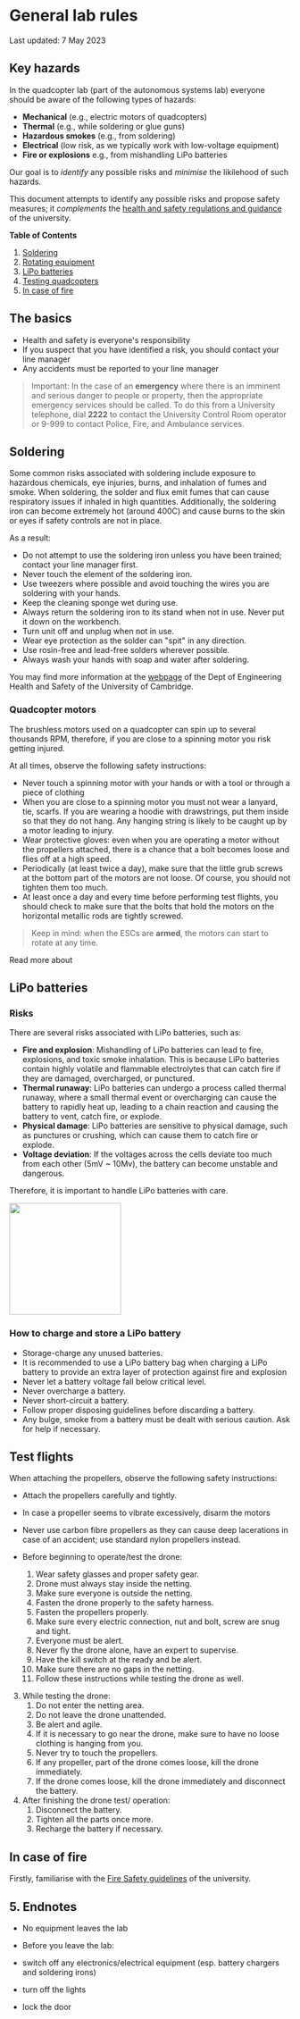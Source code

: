 # General lab rules

Last updated: 7 May 2023

## Key hazards

In the quadcopter lab (part of the autonomous systems lab) everyone should be aware of the following types of hazards:

- **Mechanical** (e.g., electric motors of quadcopters)
- **Thermal** (e.g., while soldering or glue guns)
- **Hazardous smokes** (e.g., from soldering)
- **Electrical** (low risk, as we typically work with low-voltage equipment)
- **Fire or explosions** e.g., from mishandling LiPo batteries

Our goal is to *identify* any possible risks and *minimise* the likilehood of such hazards.

This document attempts to identify any possible risks and propose safety measures; it *complements* the [health and safety regulations and guidance](https://www.qub.ac.uk/directorates/EstatesDirectorate/UniversitySafetyService/HealthandSafetyPoliciesandGuidance/) of the university.

**Table of Contents**

1. [Soldering](#Soldering)
2. [Rotating equipment](#Rotating_equipment)
3. [LiPo batteries](#LiPo_batteries)
4. [Testing quadcopters](#Testing_quadcopters)
5. [In case of fire](#In_case_of_fire)


## The basics

- Health and safety is everyone's responsibility
- If you suspect that you have identified a risk, you should contact your line manager
- Any accidents must be reported to your line manager

> Important: In the case of an **emergency** where there is an imminent and serious danger to people or property, then the appropriate emergency services should be called. To do this from a University telephone, dial **2222** to contact the University Control Room operator or 9-999 to contact Police, Fire, and Ambulance services.


## Soldering 

Some common risks associated with soldering include exposure to hazardous chemicals, eye injuries, burns, and inhalation of fumes and smoke. When soldering, the solder and flux emit fumes that can cause respiratory issues if inhaled in high quantities. Additionally, the soldering iron can become extremely hot (around 400C) and cause burns to the skin or eyes if safety controls are not in place. 

As a result:

- Do not attempt to use the soldering iron unless you have been trained; contact your line manager first.
- Never touch the element of the soldering iron.
- Use tweezers where possible and avoid touching the wires you are soldering with your hands.
- Keep the cleaning sponge wet during use.
- Always return the soldering iron to its stand when not in use. Never put it down on the workbench.
- Turn unit off and unplug when not in use.
- Wear eye protection as the solder can "spit" in any direction.
- Use rosin-free and lead-free solders wherever possible.
- Always wash your hands with soap and water after soldering.

You may find more information at the [webpage](https://safety.eng.cam.ac.uk/safe-working/copy_of_soldering-safety) of the Dept of Engineering Health and Safety of the University of Cambridge.


### Quadcopter motors

The brushless motors used on a quadcopter can spin up to several thousands RPM, therefore, if you are close to a spinning motor you risk getting injured. 

At all times, observe the following safety instructions:

- Never touch a spinning motor with your hands or with a tool or through a piece of clothing
- When you are close to a spinning motor you must not wear a lanyard, tie, scarfs. If you are wearing a hoodie with drawstrings, put them inside so that they do not hang. Any hanging string is likely to be caught up by a motor leading to injury.
- Wear protective gloves: even when you are operating a motor without the propellers attached, there is a chance that a bolt becomes loose and flies off at a high speed.
- Periodically (at least twice a day), make sure that the little grub screws at the bottom part of the motors are not loose. Of course, you should not tighten them too much.
- At least once a day and every time before performing test flights, you should check to make sure that the bolts that hold the motors on the horizontal metallic rods are tightly screwed.

> Keep in mind: when the ESCs are **armed**, the motors can start to rotate at any time.

Read more about 



## LiPo batteries

### Risks 

There are several risks associated with LiPo batteries, such as:

- **Fire and explosion**: Mishandling of LiPo batteries can lead to fire, explosions, and toxic smoke inhalation. This is because LiPo batteries contain highly volatile and flammable electrolytes that can catch fire if they are damaged, overcharged, or punctured.
- **Thermal runaway**: LiPo batteries can undergo a process called thermal runaway, where a small thermal event or overcharging can cause the battery to rapidly heat up, leading to a chain reaction and causing the battery to vent, catch fire, or explode.
- **Physical damage**: LiPo batteries are sensitive to physical damage, such as punctures or crushing, which can cause them to catch fire or explode.
- **Voltage deviation**: If the voltages across the cells deviate too much from each other (5mV ~ 10Mv), the battery can become unstable and dangerous.

Therefore, it is important to handle LiPo batteries with care.

<img src="https://m.media-amazon.com/images/I/71o7wIMQmDL.jpg" width=200>


### How to charge and store a LiPo battery

- Storage-charge any unused batteries.
- It is recommended to use a LiPo battery bag when charging a LiPo battery to provide an extra layer of protection against fire and explosion
- Never let a battery voltage fall below critical level.
- Never overcharge a battery.
- Never short-circuit a battery.
- Follow proper disposing guidelines before discarding a battery.
- Any bulge, smoke from a battery must be dealt with serious caution. Ask for help if necessary.




## Test flights

When attaching the propellers, observe the following safety instructions:

- Attach the propellers carefully and tightly. 
- In case a propeller seems to vibrate excessively, disarm the motors
- Never use carbon fibre propellers as they can cause deep lacerations in case of an accident; use standard nylon propellers instead.

- Before beginning to operate/test the drone:
    1. Wear safety glasses and proper safety gear.
    2. Drone must always stay inside the netting.
    3. Make sure everyone is outside the netting.
    4. Fasten the drone properly to the safety harness.
    5. Fasten the propellers properly.
    6. Make sure every electric connection, nut and bolt, screw are snug and tight.
    7. Everyone must be alert.
    8. Never fly the drone alone, have an expert to supervise.
    9. Have the kill switch at the ready and be alert.
    10. Make sure there are no gaps in the netting.
    11. Follow these instructions while testing the drone as well.
3. While testing the drone:
    1. Do not enter the netting area.
    2. Do not leave the drone unattended.
    3. Be alert and agile.
    4. If it is necessary to go near the drone, make sure to have no loose clothing is hanging from you.
    5. Never try to touch the propellers.
    6. If any propeller, part of the drone comes loose, kill the drone immediately.
    7. If the drone comes loose, kill the drone immediately and disconnect the battery.
4. After finishing the drone test/ operation:
    1. Disconnect the battery.
    2. Tighten all the parts once more.
    3. Recharge the battery if necessary.








## In case of fire

Firstly, familiarise with the [Fire Safety guidelines](https://www.qub.ac.uk/directorates/EstatesDirectorate/Services/FireSafety/) of the university.



## 5. Endnotes


- No equipment leaves the lab
- Before you leave the lab:

 - switch off any electronics/electrical equipment (esp. battery chargers and soldering irons)
 - turn off the lights
 - lock the door

 